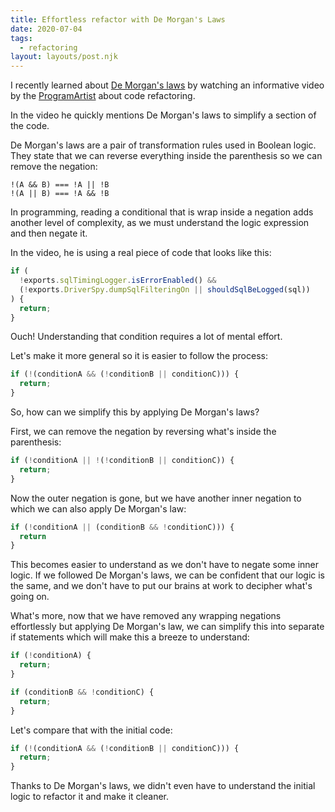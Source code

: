 ```yaml
---
title: Effortless refactor with De Morgan's Laws
date: 2020-07-04
tags:
  - refactoring
layout: layouts/post.njk
---
```


I recently learned about [De Morgan's laws](https://en.wikipedia.org/wiki/De_Morgan%27s_laws) by watching an informative video by the [ProgramArtist](https://www.youtube.com/channel/UCgs-54tlVBF80MMD9_YqBng) about code refactoring.

In the video he quickly mentions De Morgan's laws to simplify a section of the code.

De Morgan's laws are a pair of transformation rules used in Boolean logic. They state that we can reverse everything inside the parenthesis so we can remove the negation:

```
!(A && B) === !A || !B
!(A || B) === !A && !B
```

In programming, reading a conditional that is wrap inside a negation adds another level of complexity, as we must understand the logic expression and then negate it.

In the video, he is using a real piece of code that looks like this:

```js
if (
  !exports.sqlTimingLogger.isErrorEnabled() &&
  (!exports.DriverSpy.dumpSqlFilteringOn || shouldSqlBeLogged(sql))
) {
  return;
}
```

Ouch! Understanding that condition requires a lot of mental effort.

Let's make it more general so it is easier to follow the process:

```js
if (!(conditionA && (!conditionB || conditionC))) {
  return;
}
```

So, how can we simplify this by applying De Morgan's laws?

First, we can remove the negation by reversing what's inside the parenthesis:

```js
if (!conditionA || !(!conditionB || conditionC)) {
  return;
}
```

Now the outer negation is gone, but we have another inner negation to which we can also apply De Morgan's law:

```js
if (!conditionA || (conditionB && !conditionC))) {
  return
}
```

This becomes easier to understand as we don't have to negate some inner logic. If we followed De Morgan's laws, we can be confident that our logic is the same, and we don't have to put our brains at work to decipher what's going on.

What's more, now that we have removed any wrapping negations effortlessly but applying De Morgan's law, we can simplify this into separate if statements which will make this a breeze to understand:

```js
if (!conditionA) {
  return;
}

if (conditionB && !conditionC) {
  return;
}
```

Let's compare that with the initial code:

```js
if (!(conditionA && (!conditionB || conditionC))) {
  return;
}
```

Thanks to De Morgan's laws, we didn't even have to understand the initial logic to refactor it and make it cleaner.
